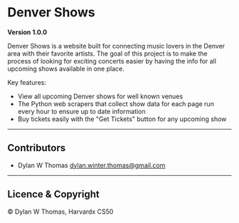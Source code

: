 # Denver Shows

**Version 1.0.0**

Denver Shows is a website built for connecting music lovers in the Denver area with their favorite artists. 
The goal of this project is to make the process of looking for exciting concerts easier by having the info for all 
upcoming shows available in one place. 

Key features:
* View all upcoming Denver shows for well known venues 
* The Python web scrapers that collect show data for each page run every hour to ensure up to date information
* Buy tickets easily with the "Get Tickets" button for any upcoming show

---

## Contributors

- Dylan W Thomas <dylan.winter.thomas@gmail.com>

---

## Licence & Copyright

© Dylan W Thomas, Harvardx CS50